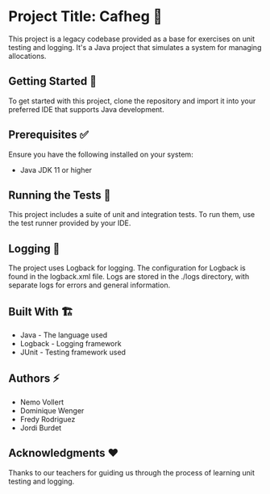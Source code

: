 # Project Title: Cafheg :poop:
This project is a legacy codebase provided as a base for exercises on unit testing and logging. It's a Java project that simulates a system for managing allocations.

## Getting Started :monkey:
To get started with this project, clone the repository and import it into your preferred IDE that supports Java development.

## Prerequisites :white_check_mark:
Ensure you have the following installed on your system:

- Java JDK 11 or higher
## Running the Tests :test_tube:
This project includes a suite of unit and integration tests. To run them, use the test runner provided by your IDE.

## Logging :memo:
The project uses Logback for logging. The configuration for Logback is found in the logback.xml file. Logs are stored in the ./logs directory, with separate logs for errors and general information.

## Built With :building_construction:
- Java - The language used
- Logback - Logging framework
- JUnit - Testing framework used

## Authors :zap:
- Nemo Vollert
- Dominique Wenger
- Fredy Rodriguez
- Jordi Burdet

## Acknowledgments :heart:
Thanks to our teachers for guiding us through the process of learning unit testing and logging.